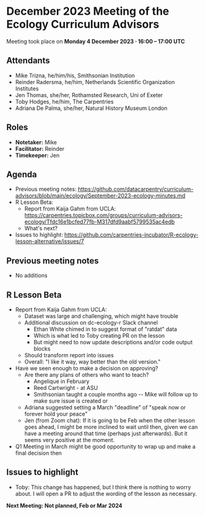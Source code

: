 # December 2023 Meeting of the Ecology Curriculum Advisors  

Meeting took place on **Monday 4 December 2023 ⋅ 16:00 – 17:00 UTC**

## Attendants

- Mike Trizna, he/him/his, Smithsonian Institution 
- Reinder Radersma, he/him, Netherlands Scientific Organization Institutes
- Jen Thomas, she/her, Rothamsted Research, Uni of Exeter
- Toby Hodges, he/him, The Carpentries
- Adriana De Palma, she/her, Natural History Museum London

## Roles

- **Notetaker:** Mike
- **Facilitator:** Reinder
- **Timekeeper:** Jen

## Agenda
- Previous meeting notes: https://github.com/datacarpentry/curriculum-advisors/blob/main/ecology/September-2023-ecology-minutes.md 
- R Lesson Beta:
  - Report from Kaija Gahm from UCLA: https://carpentries.topicbox.com/groups/curriculum-advisors-ecology/Tfdc16e1bcfed77fb-M317dfd9aabf5799535ac4edb
  - What's next?
- Issues to highlight: https://github.com/carpentries-incubator/R-ecology-lesson-alternative/issues/7
  
## Previous meeting notes
- No additions

## R Lesson Beta
- Report from Kaija Gahm from UCLA:
  - Dataset was large and challenging, which might have trouble
  - Additional discussion on dc-ecology-r Slack channel
    - Ethan White chimed in to suggest format of "ratdat" data
    - Which is what led to Toby creating PR on the lesson
    - But might need to now update descriptions and/or code output blocks
  - Should transform report into issues
  - Overall: "I like it way, way better than the old version."
- Have we seen enough to make a decision on approving?
  - Are there any plans of others who want to teach?
    - Angelique in February
    - Reed Cartwright - at ASU
    - Smithsonian taught a couple months ago -- Mike will follow up to make sure issue is created or 
  - Adriana suggested setting a March "deadline" of "speak now or forever hold your peace"
  - Jen (from Zoom chat): If it is going to be Feb when the other lesson goes ahead, I might be more inclined to wait until then, given we can have a meeting around that time (perhaps just afterwards). But it seems very positive at the moment. 
- Q1 Meeting in March might be good opportunity to wrap up and make a final decision then

## Issues to highlight
- Toby: This change has happened, but I think there is nothing to worry about. I will open a PR to adjust the wording of the lesson as necessary.

**Next Meeting: Not planned, Feb or Mar 2024**
